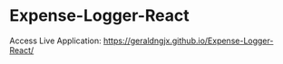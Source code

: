 # Expense-Logger-React

Access Live Application: https://geraldngjx.github.io/Expense-Logger-React/
